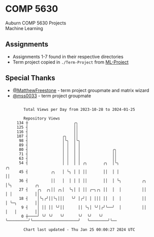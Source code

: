 # COMP 5630
Auburn COMP 5630 Projects  
Machine Learning

## Assignments
- Assignments 1-7 found in their respective directories
- Term project copied in `./Term-Project` from [ML-Project](https://github.com/wumphlett/ML-Project)

## Special Thanks
- [@MatthewFreestone](https://github.com/MatthewFreestone) - term project groupmate and matrix wizard
- [@mss0033](https://github.com/mss0033) - term project groupmate

```

        Total Views per Day from 2023-10-28 to 2024-01-25

        Repository Views
     134 ┼                    ╭╮
     125 ┤                    ││
     116 ┤                    ││
     107 ┤               ╭╮   ││
      98 ┤               │╰╮  │╰╮
      89 ┤               │ │  │ │
      80 ┤               │ │  │ │              ╭╮
      71 ┤               │ │  │ │              ││
      63 ┤               │ │  │ │              ││
      54 ┤               │ │  │ │ ╭╮       ╭╮  │╰╮                                ╭╮
      45 ┤          ╭╮   │ ╰╮ │ │ ││       ││  │ │                                ││
      36 ┤          ││   │  │ │ │ ││       ││  │ ╰╮         ╭╮                    │╰╮          ╭╮
      27 ┤    ╭╮  ╭╮││ ╭╮│  ╰╮│ │ ││ ╭─╮╭╮ ││  │  │         ││                    │ │          ││
      18 ┤    │╰╮╭╯││╰╮│││   ╰╯ │╭╯│ │ │││ ││  │  │         ││                    │ ╰─╮        ││
       9 ┤    │ ││ ││ ╰╯││      ││ ╰╮│ ╰╯│╭╯╰──╯  │         ││                    │   │        ││
       0 ┼────╯ ╰╯ ╰╯   ╰╯      ╰╯  ╰╯   ╰╯       ╰─────────╯╰────────────────────╯   ╰────────╯╰──

        Chart last updated - Thu Jan 25 00:00:27 2024 UTC
        
```
